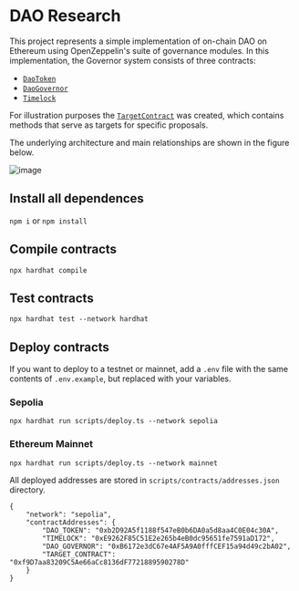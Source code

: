 # DAO Research 

This project represents a simple implementation of on-chain DAO on Ethereum using OpenZeppelin's suite of governance modules. In this implementation, the Governor system consists of three contracts: 

- [`DaoToken`](https://github.com/Syndika-Corp/dao-evm-research/blob/master/contracts/governance/DaoToken.sol)
- [`DaoGovernor`](https://github.com/Syndika-Corp/dao-evm-research/blob/master/contracts/governance/DaoGovernor.sol)
- [`Timelock`](https://github.com/Syndika-Corp/dao-evm-research/blob/master/contracts/governance/Timelock.sol)

For illustration purposes the [`TargetContract`](https://github.com/Syndika-Corp/dao-evm-research/blob/master/contracts/TargetContract.sol) was created, which contains methods that serve as targets for specific proposals. 

The underlying architecture and main relationships are shown in the figure below.

![image](https://github.com/Syndika-Corp/dao-evm-research/assets/92053176/58a58a55-c19b-4cb8-8f56-2bba5481dc1b)


## Install all dependences

`npm i` or `npm install`

## Compile contracts

`npx hardhat compile`

## Test contracts

`npx hardhat test --network hardhat`

## Deploy contracts

If you want to deploy to a testnet or mainnet, add a `.env` file with the same contents of `.env.example`, but replaced with your variables.

### Sepolia

`npx hardhat run scripts/deploy.ts --network sepolia`

### Ethereum Mainnet

`npx hardhat run scripts/deploy.ts --network mainnet`

All deployed addresses are stored in `scripts/contracts/addresses.json` directory.

```
{
    "network": "sepolia",
    "contractAddresses": {
        "DAO_TOKEN": "0xb2D92A5f1188f547eB0b6DA0a5d8aa4C0E04c30A",
        "TIMELOCK": "0xE9262F85C51E2e265b4eB0dc95651fe7591aD172",
        "DAO_GOVERNOR": "0xB6172e3dC67e4AF5A9A0fffCEF15a94d49c2bA02",
        "TARGET_CONTRACT": "0xf9D7aa83209C5Ae66aCc8136dF7721889590278D"
    }
}
```